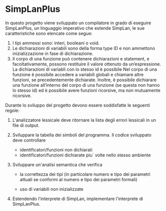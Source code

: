 # SimpLanPlus
In questo progetto viene sviluppato un compilatore in grado di eseguire SimpLanPlus, un
linguaggio imperativo che estende SimpLan, le sue caratteristiche sono elencate come segue:
1. I tipi ammessi sono: interi, booleani o void.
2. Le dichiarazioni di variabili sono della forma type ID e non ammettono inizializzazione in
fase di dichiarazione.
3. Il corpo di una funzione può contenere dichiarazioni e statement, e facoltativamente,
possono restituire il valore ottenuto da un’espressione. La dichiarazioni di variabli con
lo stesso id è possibile Nel corpo di una funzione è possibile accedere a variabili globali
e chiamare altre funzioni, se precedentemente dichiarate. Inoltre, è possibile dichiarare
una funzione all’interno del corpo di una funzione (se questa non hanno lo stesso id) ed
è possibile avere funzioni ricorsive, ma non mutuamente ricorsive.

Durante lo sviluppo del progetto devono essere soddisfatte le seguenti regole:
1. L'analizzatore lessicale deve ritornare la lista degli errori lessicali in un file
   di output.
2. Sviluppare la tabella dei simboli del programma.
   Il codice sviluppato deve controllare

   * identificatori/funzioni non dichiarati
   * identificatori/funzioni dichiarate piu` volte nello stesso ambiente

3. Sviluppare un'analisi semantica che verifica

   * la correttezza dei tipi (in particolare numero e tipo dei parametri attuali
     se conformi al numero e tipo dei parametri formali)

   * uso di variabili non inizializzate

4. Estendendo l'interprete di SimpLan, implementare l'interprete di SimpLanPlus.